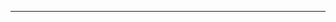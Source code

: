<!--
CO_OP_TRANSLATOR_METADATA:
{
  "original_hash": "685f55cb07de19b52a30ce6e8b6d889e",
  "translation_date": "2025-08-28T21:00:21+00:00",
  "source_file": "03-CoreGenerativeAITechniques/README.md",
  "language_code": "hk"
}
-->


---

